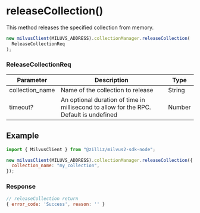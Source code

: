 # releaseCollection()

This method releases the specified collection from memory.

```javascript
new milvusClient(MILUVS_ADDRESS).collectionManager.releaseCollection(
  ReleaseCollectionReq
);
```

### ReleaseCollectionReq

| Parameter       | Description                                                                            | Type   |
| --------------- | -------------------------------------------------------------------------------------- | ------ |
| collection_name | Name of the collection to release                                                      | String |
| timeout?        | An optional duration of time in millisecond to allow for the RPC. Default is undefined | Number |

## Example

```javascript
import { MilvusClient } from "@zilliz/milvus2-sdk-node";

new milvusClient(MILUVS_ADDRESS).collectionManager.releaseCollection({
  collection_name: "my_collection",
});
```

### Response

```javascript
// releaseCollection return
{ error_code: 'Success', reason: '' }
```

